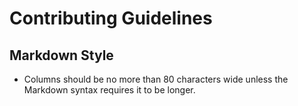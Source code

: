 # Contributing Guidelines
## Markdown Style
- Columns should be no more than 80 characters wide unless the Markdown syntax
  requires it to be longer.
